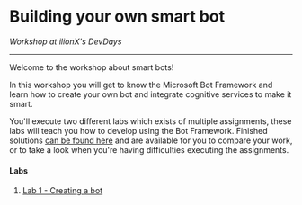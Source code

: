 # **Building your own smart bot**

_Workshop at ilionX's DevDays_

---

Welcome to the workshop about smart bots!

In this workshop you will get to know the Microsoft Bot Framework and learn how to create your own bot and integrate cognitive services to make it smart.

You'll execute two different labs which exists of multiple assignments, these labs will teach you how to develop using the Bot Framework. Finished solutions [can be found here](./Labs/FinishedSolutions) and are available for you to compare your work, or to take a look when you're having difficulties executing the assignments.

#### **Labs**

1. [Lab 1 - Creating a bot](./Labs/Lab01.md)
